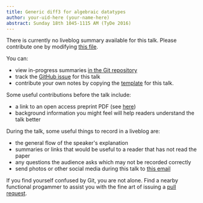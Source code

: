 ```yaml
---
title: Generic diff3 for algebraic datatypes
author: your-uid-here (your-name-here)
abstract: Sunday 18th 1045-1115 AM (TyDe 2016)
---
```


There is currently no liveblog summary available for this talk. Please contribute one by modifying [this file](https://github.com/ocamllabs/icfp2016-blog/blob/master/TyDe/generic-diff3-for-algebraic-da.md).

You can:
* view in-progress summaries [in the Git repository](https://github.com/ocamllabs/icfp2016-blog/tree/master/TyDe/generic-diff3-for-algebraic-da/)
* track the [GitHub issue](https://github.com/ocamllabs/icfp2016-blog/issues/15) for this talk
* contribute your own notes by copying the [template](generic-diff3-for-algebraic-da/template.md) for this talk.

Some useful contributions before the talk include:
* a link to an open access preprint PDF (see [here](https://github.com/gasche/icfp2016-papers))
* background information you might feel will help readers understand the talk better

During the talk, some useful things to record in a liveblog are:
* the general flow of the speaker's explanation
* summaries or links that would be useful to a reader that has not read the paper
* any questions the audience asks which may not be recorded correctly
* send photos or other social media during this talk to [this email](mailto:icfp16.photos@gmail.com?subject=TyDe:generic-diff3-for-algebraic-da)

If you find yourself confused by Git, you are not alone. Find a nearby functional progammer
to assist you with the fine art of issuing a [pull request](https://help.github.com/articles/about-pull-requests/).

